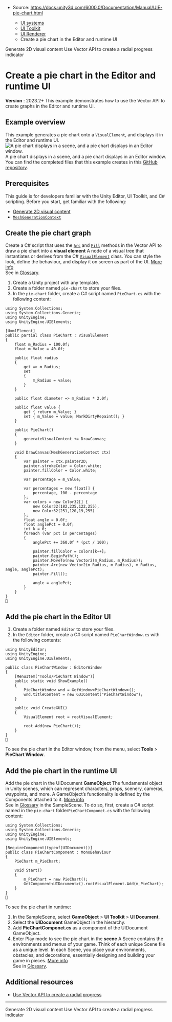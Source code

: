 * Source: https://docs.unity3d.com/6000.0/Documentation/Manual/UIE-pie-chart.html

  * [UI systems](https://docs.unity3d.com/6000.0/Documentation/Manual/UIToolkits.html)
  * [UI Toolkit](https://docs.unity3d.com/6000.0/Documentation/Manual/UIElements.html)
  * [UI Renderer](https://docs.unity3d.com/6000.0/Documentation/Manual/UIE-ui-renderer.html)
  * Create a pie chart in the Editor and runtime UI


[](https://docs.unity3d.com/6000.0/Documentation/Manual/UIE-generate-2d-visual-content.html)
Generate 2D visual content
[](https://docs.unity3d.com/6000.0/Documentation/Manual/UIE-radial-progress-use-vector-api.html)
Use Vector API to create a radial progress indicator
# Create a pie chart in the Editor and runtime UI
**Version** : 2023.2+
This example demonstrates how to use the Vector API to create graphs in the Editor and runtime UI.
## Example overview
This example generates a pie chart onto a `VisualElement`, and displays it in the Editor and runtime UI.
![A pie chart displays in a scene, and a pie chart displays in an Editor window.](https://docs.unity3d.com/6000.0/Documentation/uploads/Main/uitk/pie-chart.png) A pie chart displays in a scene, and a pie chart displays in an Editor window.
You can find the completed files that this example creates in this [GitHub repository](https://github.com/Unity-Technologies/ui-toolkit-manual-code-examples/tree/2023.2/pie-chart).
## Prerequisites
This guide is for developers familiar with the Unity Editor, UI Toolkit, and C# scripting. Before you start, get familiar with the following:
  * [Generate 2D visual content](https://docs.unity3d.com/6000.0/Documentation/Manual/UIE-generate-2d-visual-content.html)
  * [`MeshGenerationContext`](https://docs.unity3d.com/6000.0/Documentation/ScriptReference/UIElements.MeshGenerationContext.html)


## Create the pie chart graph
Create a C# script that uses the [`Arc`](https://docs.unity3d.com/6000.0/Documentation/ScriptReference/UIElements.Painter2D.Arc.html) and [`Fill`](https://docs.unity3d.com/6000.0/Documentation/ScriptReference/UIElements.Painter2D.Fill.html) methods in the Vector API to draw a pie chart into a **visual element** A node of a visual tree that instantiates or derives from the C# [`VisualElement`](https://docs.unity3d.com/6000.0/Documentation/ScriptReference/UIElements.VisualElement.html) class. You can style the look, define the behaviour, and display it on screen as part of the UI. [More info](https://docs.unity3d.com/6000.0/Documentation/Manual/UIE-VisualTree.html)  
See in [Glossary](https://docs.unity3d.com/6000.0/Documentation/Manual/Glossary.html#Visualelement).
  1. Create a Unity project with any template.
  2. Create a folder named `pie-chart` to store your files.
  3. In the `pie-chart` folder, create a C# script named `PieChart.cs` with the following content:

```
using System.Collections;
using System.Collections.Generic;
using UnityEngine;
using UnityEngine.UIElements;

[UxmlElement]
public partial class PieChart : VisualElement
{
    float m_Radius = 100.0f;
    float m_Value = 40.0f;

    public float radius
    {
        get => m_Radius;
        set
        {
            m_Radius = value;
        }
    }

    public float diameter => m_Radius * 2.0f;

    public float value {
        get { return m_Value; }
        set { m_Value = value; MarkDirtyRepaint(); }
    }

    public PieChart()
    {
        generateVisualContent += DrawCanvas;
    }

    void DrawCanvas(MeshGenerationContext ctx)
    {
        var painter = ctx.painter2D;
        painter.strokeColor = Color.white;
        painter.fillColor = Color.white;

        var percentage = m_Value;

        var percentages = new float[] {
            percentage, 100 - percentage
        };
        var colors = new Color32[] {
            new Color32(182,235,122,255),
            new Color32(251,120,19,255)
        };
        float angle = 0.0f;
        float anglePct = 0.0f;
        int k = 0;
        foreach (var pct in percentages)
        {
            anglePct += 360.0f * (pct / 100);

            painter.fillColor = colors[k++];
            painter.BeginPath();
            painter.MoveTo(new Vector2(m_Radius, m_Radius));
            painter.Arc(new Vector2(m_Radius, m_Radius), m_Radius, angle, anglePct);
            painter.Fill();

            angle = anglePct;
        }
    }
}

```

## Add the pie chart in the Editor UI
  1. Create a folder named `Editor` to store your files.
  2. In the `Editor` folder, create a C# script named `PieChartWindow.cs` with the following contents:

```
using UnityEditor;
using UnityEngine;
using UnityEngine.UIElements;

public class PieChartWindow : EditorWindow
{
    [MenuItem("Tools/PieChart Window")]
    public static void ShowExample()
    {
        PieChartWindow wnd = GetWindow<PieChartWindow>();
        wnd.titleContent = new GUIContent("PieChartWindow");
    }

    public void CreateGUI()
    {
        VisualElement root = rootVisualElement;
            
        root.Add(new PieChart());
    }
}

```

To see the pie chart in the Editor window, from the menu, select **Tools** > **PieChart Window**. 
## Add the pie chart in the runtime UI
Add the pie chart in the UIDocument **GameObject** The fundamental object in Unity scenes, which can represent characters, props, scenery, cameras, waypoints, and more. A GameObject’s functionality is defined by the Components attached to it. [More info](https://docs.unity3d.com/6000.0/Documentation/Manual/class-GameObject.html)  
See in [Glossary](https://docs.unity3d.com/6000.0/Documentation/Manual/Glossary.html#GameObject) in the SampleScene. To do so, first, create a C# script named in the `pie-chart` folder`PieChartComponet.cs` with the following content:
```
using System.Collections;
using System.Collections.Generic;
using UnityEngine;
using UnityEngine.UIElements;

[RequireComponent(typeof(UIDocument))]
public class PieChartComponent : MonoBehaviour
{
    PieChart m_PieChart;

    void Start()
    {
        m_PieChart = new PieChart();
        GetComponent<UIDocument>().rootVisualElement.Add(m_PieChart);
    }
}

```

To see the pie chart in runtime:
  1. In the SampleScene, select **GameObject** > **UI Toolkit** > **UI Document**.
  2. Select the **UIDocument** GameObject in the hierarchy.
  3. Add **PieChartComponet.cs** as a component of the UIDocument GameObject.
  4. Enter Play mode to see the pie chart in the **scene** A Scene contains the environments and menus of your game. Think of each unique Scene file as a unique level. In each Scene, you place your environments, obstacles, and decorations, essentially designing and building your game in pieces. [More info](https://docs.unity3d.com/6000.0/Documentation/Manual/CreatingScenes.html)  
See in [Glossary](https://docs.unity3d.com/6000.0/Documentation/Manual/Glossary.html#Scene).


## Additional resources
  * [Use Vector API to create a radial progress](https://docs.unity3d.com/6000.0/Documentation/Manual/UIE-radial-progress-use-vector-api.html)


* * *
[](https://docs.unity3d.com/6000.0/Documentation/Manual/UIE-generate-2d-visual-content.html)
Generate 2D visual content
[](https://docs.unity3d.com/6000.0/Documentation/Manual/UIE-radial-progress-use-vector-api.html)
Use Vector API to create a radial progress indicator
